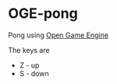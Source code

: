 OGE-pong
========

Pong using [Open Game Engine](https://opengameengine.codeplex.com/)

The keys are

* Z - up
* S - down

